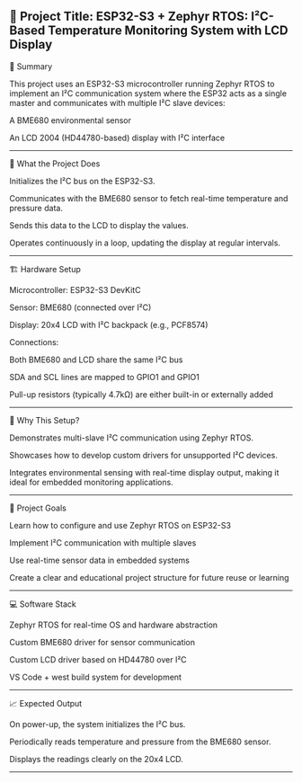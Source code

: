 📘 Project Title:
ESP32-S3 + Zephyr RTOS: I²C-Based Temperature Monitoring System with LCD Display
-------------------------------------------------------------------------
🔧 Summary

This project uses an ESP32-S3 microcontroller running Zephyr RTOS to implement an I²C communication system where the ESP32 acts as a single master and communicates with multiple I²C slave devices:

A BME680 environmental sensor

An LCD 2004 (HD44780-based) display with I²C interface

----------------------------------------------------------------------------
🧠 What the Project Does

Initializes the I²C bus on the ESP32-S3.

Communicates with the BME680 sensor to fetch real-time temperature and pressure data.

Sends this data to the LCD to display the values.

Operates continuously in a loop, updating the display at regular intervals.

----------------------------------------------------------------------------
🏗️ Hardware Setup

Microcontroller: ESP32-S3 DevKitC

Sensor: BME680 (connected over I²C)

Display: 20x4 LCD with I²C backpack (e.g., PCF8574)

Connections:

Both BME680 and LCD share the same I²C bus

SDA and SCL lines are mapped to GPIO1 and GPIO1

Pull-up resistors (typically 4.7kΩ) are either built-in or externally added

----------------------------------------------------------------------------
🧩 Why This Setup?

Demonstrates multi-slave I²C communication using Zephyr RTOS.

Showcases how to develop custom drivers for unsupported I²C devices.

Integrates environmental sensing with real-time display output, making it ideal for embedded monitoring applications.

---------------------------------------------------------------------------
🧪 Project Goals

Learn how to configure and use Zephyr RTOS on ESP32-S3

Implement I²C communication with multiple slaves

Use real-time sensor data in embedded systems

Create a clear and educational project structure for future reuse or learning

--------------------------------------------------------------------------
💻 Software Stack

Zephyr RTOS for real-time OS and hardware abstraction

Custom BME680 driver for sensor communication

Custom LCD driver based on HD44780 over I²C

VS Code + west build system for development

------------------------------------------------------------------------
📈 Expected Output

On power-up, the system initializes the I²C bus.

Periodically reads temperature and pressure from the BME680 sensor.

Displays the readings clearly on the 20x4 LCD.

-----------------------------------------------------------------------
